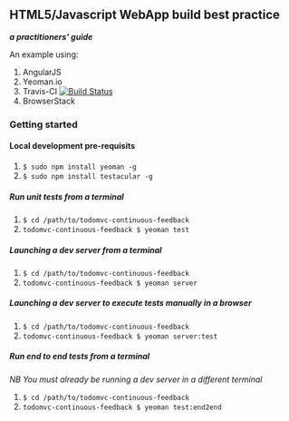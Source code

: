 ## HTML5/Javascript WebApp build best practice 
__*a practitioners' guide*__

An example using:

1. AngularJS
1. Yeoman.io
1. Travis-CI [![Build Status](https://travis-ci.org/cityindex/todomvc-continuous-feedback.png)](https://travis-ci.org/cityindex/todomvc-continuous-feedback)
1. BrowserStack

### Getting started

#### Local development pre-requisits

1. `$ sudo npm install yeoman -g `
1. `$ sudo npm install testacular -g `

##### Run unit tests from a terminal

1. `$ cd /path/to/todomvc-continuous-feedback`
1. `todomvc-continuous-feedback $ yeoman test`

##### Launching a dev server from a terminal

1. `$ cd /path/to/todomvc-continuous-feedback`
1. `todomvc-continuous-feedback $ yeoman server`

##### Launching a dev server to execute tests manually in a browser

1. `$ cd /path/to/todomvc-continuous-feedback`
1. `todomvc-continuous-feedback $ yeoman server:test`

##### Run end to end tests from a terminal
_NB You must already be running a dev server in a different terminal_

1. `$ cd /path/to/todomvc-continuous-feedback`
1. `todomvc-continuous-feedback $ yeoman test:end2end`
